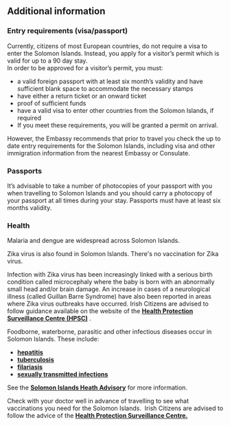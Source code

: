 ## Additional information

### **Entry requirements (visa/passport)**

Currently, citizens of most European countries, do not require a visa to enter the Solomon Islands. Instead, you apply for a visitor’s permit which is valid for up to a 90 day stay.  
In order to be approved for a visitor’s permit, you must:

* a valid foreign passport with at least six month’s validity and have sufficient blank space to accommodate the necessary stamps
* have either a return ticket or an onward ticket
* proof of sufficient funds
* have a valid visa to enter other countries from the Solomon Islands, if required
* If you meet these requirements, you will be granted a permit on arrival.

However, the Embassy recommends that prior to travel you check the up to date entry requirements for the Solomon Islands, including visa and other immigration information from the nearest Embassy or Consulate.

### **Passports**

It’s advisable to take a number of photocopies of your passport with you when travelling to Solomon Islands and you should carry a photocopy of your passport at all times during your stay. Passports must have at least six months validity.

### **Health**

Malaria and dengue are widespread across Solomon Islands.

Zika virus is also found in Solomon Islands. There's no vaccination for Zika virus.

Infection with Zika virus has been increasingly linked with a serious birth condition called microcephaly where the baby is born with an abnormally small head and/or brain damage. An increase in cases of a neurological illness (called Guillan Barre Syndrome) have also been reported in areas where Zika virus outbreaks have occurred. Irish Citizens are advised to follow guidance available on the website of the [**Health Protection Surveillance Centre (HPSC)**](https://www.hpsc.ie/a-z/vectorborne/zika/) .

Foodborne, waterborne, parasitic and other infectious diseases occur in Solomon Islands. These include:

* [**hepatitis**](https://www.who.int/hepatitis/en/)
* [**tuberculosis**](https://www.who.int/news-room/fact-sheets/detail/tuberculosis)
* [**filariasis**](https://www.who.int/news-room/fact-sheets/detail/lymphatic-filariasis)
* [**sexually transmitted infections**](https://www.who.int/news-room/fact-sheets/detail/sexually-transmitted-infections-(stis))

See the [**Solomon Islands Heath Advisory**](https://solomons.gov.sb/health-advisory-for-international-passengers-to-solomon-islands/) for more information.

Check with your doctor well in advance of travelling to see what vaccinations you need for the Solomon Islands.  Irish Citizens are advised to follow the advice of the [**Health Protection Surveillance Centre.**](https://www.hpsc.ie/)